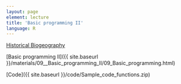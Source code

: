 ```yaml
---
layout: page
element: lecture
title: 'Basic programming II'
language: R
---
```


[Historical Biogeography](https://www.youtube.com/watch?v=2UQC5ts6hUs)


[Basic programming II]({{ site.baseurl }}/materials/09__Basic_programming_II/09_Basic_programming.html)

[Code]({{ site.baseurl }}/code/Sample_code_functions.zip)
